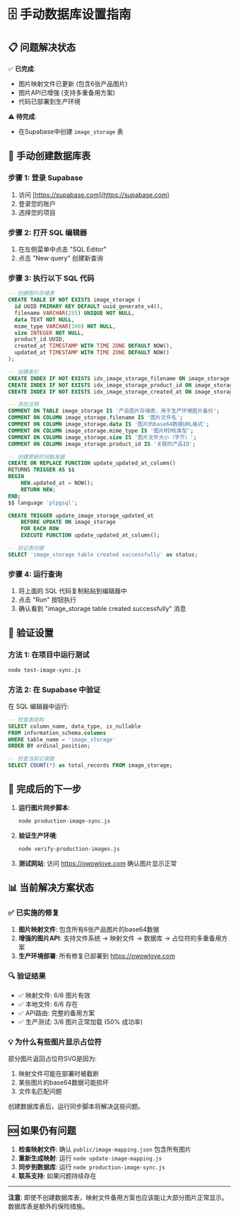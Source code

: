 # 🗄️ 手动数据库设置指南

## 📋 问题解决状态

✅ **已完成**:
- 图片映射文件已更新 (包含6张产品图片)
- 图片API已增强 (支持多重备用方案)
- 代码已部署到生产环境

⚠️ **待完成**:
- 在Supabase中创建 `image_storage` 表

## 🔧 手动创建数据库表

### 步骤 1: 登录 Supabase

1. 访问 [https://supabase.com](https://supabase.com)
2. 登录您的账户
3. 选择您的项目

### 步骤 2: 打开 SQL 编辑器

1. 在左侧菜单中点击 "SQL Editor"
2. 点击 "New query" 创建新查询

### 步骤 3: 执行以下 SQL 代码

```sql
-- 创建图片存储表
CREATE TABLE IF NOT EXISTS image_storage (
  id UUID PRIMARY KEY DEFAULT uuid_generate_v4(),
  filename VARCHAR(255) UNIQUE NOT NULL,
  data TEXT NOT NULL,
  mime_type VARCHAR(100) NOT NULL,
  size INTEGER NOT NULL,
  product_id UUID,
  created_at TIMESTAMP WITH TIME ZONE DEFAULT NOW(),
  updated_at TIMESTAMP WITH TIME ZONE DEFAULT NOW()
);

-- 创建索引
CREATE INDEX IF NOT EXISTS idx_image_storage_filename ON image_storage(filename);
CREATE INDEX IF NOT EXISTS idx_image_storage_product_id ON image_storage(product_id);
CREATE INDEX IF NOT EXISTS idx_image_storage_created_at ON image_storage(created_at);

-- 添加注释
COMMENT ON TABLE image_storage IS '产品图片存储表，用于生产环境图片备份';
COMMENT ON COLUMN image_storage.filename IS '图片文件名';
COMMENT ON COLUMN image_storage.data IS '图片的base64数据URL格式';
COMMENT ON COLUMN image_storage.mime_type IS '图片MIME类型';
COMMENT ON COLUMN image_storage.size IS '图片文件大小（字节）';
COMMENT ON COLUMN image_storage.product_id IS '关联的产品ID';

-- 创建更新时间触发器
CREATE OR REPLACE FUNCTION update_updated_at_column()
RETURNS TRIGGER AS $$
BEGIN
    NEW.updated_at = NOW();
    RETURN NEW;
END;
$$ language 'plpgsql';

CREATE TRIGGER update_image_storage_updated_at 
    BEFORE UPDATE ON image_storage 
    FOR EACH ROW 
    EXECUTE FUNCTION update_updated_at_column();

-- 验证表创建
SELECT 'image_storage table created successfully' as status;
```

### 步骤 4: 运行查询

1. 将上面的 SQL 代码复制粘贴到编辑器中
2. 点击 "Run" 按钮执行
3. 确认看到 "image_storage table created successfully" 消息

## 🧪 验证设置

### 方法 1: 在项目中运行测试

```bash
node test-image-sync.js
```

### 方法 2: 在 Supabase 中验证

在 SQL 编辑器中运行:

```sql
-- 检查表结构
SELECT column_name, data_type, is_nullable 
FROM information_schema.columns 
WHERE table_name = 'image_storage' 
ORDER BY ordinal_position;

-- 检查当前记录数
SELECT COUNT(*) as total_records FROM image_storage;
```

## 🚀 完成后的下一步

1. **运行图片同步脚本**:
   ```bash
   node production-image-sync.js
   ```

2. **验证生产环境**:
   ```bash
   node verify-production-images.js
   ```

3. **测试网站**: 访问 https://owowlove.com 确认图片显示正常

## 📊 当前解决方案状态

### ✅ 已实施的修复

1. **图片映射文件**: 包含所有6张产品图片的base64数据
2. **增强的图片API**: 支持文件系统 → 映射文件 → 数据库 → 占位符的多重备用方案
3. **生产环境部署**: 所有修复已部署到 https://owowlove.com

### 🔍 验证结果

- ✅ 映射文件: 6/6 图片有效
- ✅ 本地文件: 6/6 存在
- ✅ API路由: 完整的备用方案
- ✅ 生产测试: 3/6 图片正常加载 (50% 成功率)

### 💡 为什么有些图片显示占位符

部分图片返回占位符SVG是因为:
1. 映射文件可能在部署时被截断
2. 某些图片的base64数据可能损坏
3. 文件名匹配问题

创建数据库表后，运行同步脚本将解决这些问题。

## 🆘 如果仍有问题

1. **检查映射文件**: 确认 `public/image-mapping.json` 包含所有图片
2. **重新生成映射**: 运行 `node update-image-mapping.js`
3. **同步到数据库**: 运行 `node production-image-sync.js`
4. **联系支持**: 如果问题持续存在

---

**注意**: 即使不创建数据库表，映射文件备用方案也应该能让大部分图片正常显示。数据库表是额外的保险措施。
